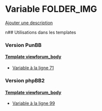 # Variable FOLDER_IMG
[Ajouter une description](https://fa-tvars.appspot.com/FOLDER_IMG)

n## Utilisations dans les templates

### Version PunBB

#### [Template viewforum_body](punbb/viewforum_body.md)
* [Variable à la ligne 71](../punbb/viewforum_body.tpl#L71)

### Version phpBB2

#### [Template viewforum_body](subsilver/viewforum_body.md)
* [Variable à la ligne 99](../subsilver/viewforum_body.tpl#L99)